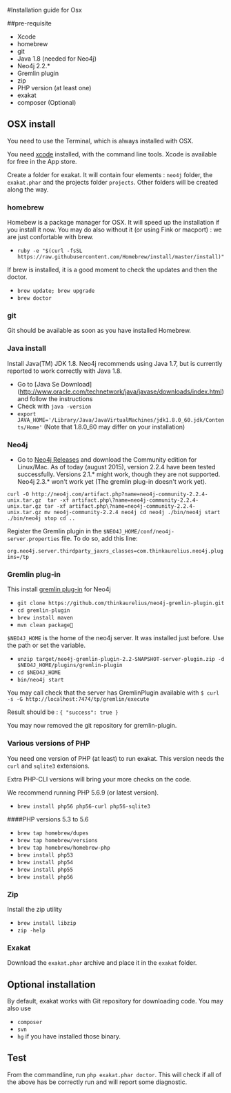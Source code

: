 #Installation guide for Osx

##pre-requisite
* Xcode
* homebrew
* git
* Java 1.8 (needed for Neo4j)
* Neo4j 2.2.*
* Gremlin plugin
* zip
* PHP version (at least one)
* exakat
* composer (Optional)

## OSX install

You need to use the Terminal, which is always installed with OSX.

You need [xcode](https://developer.apple.com/xcode/) installed, with the command line tools. Xcode is available for free in the App store. 

Create a folder for exakat. It will contain four elements : `neo4j` folder, the `exakat.phar` and the projects folder `projects`. Other folders will be created along the way.

### homebrew
Homebew is a package manager for OSX. It will speed up the installation if you install it now. You may do also without it (or using Fink or macport) : we are just confortable with brew.

* `ruby -e "$(curl -fsSL https://raw.githubusercontent.com/Homebrew/install/master/install)"`

If brew is installed, it is a good moment to check the updates and then the doctor. 
* `brew update; brew upgrade`
* `brew doctor`

### git
Git should be available as soon as you have installed Homebrew.

### Java install
Install Java(TM) JDK 1.8. Neo4j recommends using Java 1.7, but is currently reported to work correctly with Java 1.8. 

* Go to [Java Se Download] (http://www.oracle.com/technetwork/java/javase/downloads/index.html) and follow the instructions
* Check with `java -version`
* `export JAVA_HOME='/Library/Java/JavaVirtualMachines/jdk1.8.0_60.jdk/Contents/Home'` (Note that 1.8.0_60 may differ on your installation)

### Neo4j

* Go to [Neo4j Releases](http://neo4j.com/download/other-releases/) and download the Community edition for Linux/Mac.
As of today (august 2015), version 2.2.4 have been tested successfully. Versions 2.1.\* might work, though they are not supported. Neo4j 2.3.\* won't work yet (The gremlin plug-in doesn't work yet). 

`curl -O http://neo4j.com/artifact.php?name=neo4j-community-2.2.4-unix.tar.gz 
tar -xf artifact.php\?name=neo4j-community-2.2.4-unix.tar.gz
tar -xf artifact.php\?name=neo4j-community-2.2.4-unix.tar.gz
mv neo4j-community-2.2.4 neo4j
cd neo4j
./bin/neo4j start
./bin/neo4j stop
cd ..`

Register the Gremlin plugin in the `$NEO4J_HOME/conf/neo4j-server.properties` file. To do so, add this line:

`org.neo4j.server.thirdparty_jaxrs_classes=com.thinkaurelius.neo4j.plugins=/tp`

### Gremlin plug-in

This install [gremlin plug-in](https://github.com/thinkaurelius/neo4j-gremlin-plugin) for Neo4j

* `git clone https://github.com/thinkaurelius/neo4j-gremlin-plugin.git`
* `cd gremlin-plugin`
* `brew install maven`
* `mvn clean package`

`$NEO4J_HOME`  is the home of the neo4j server. It was installed just before. Use the path or set the variable.

* `unzip target/neo4j-gremlin-plugin-2.2-SNAPSHOT-server-plugin.zip -d $NEO4J_HOME/plugins/gremlin-plugin`
* `cd $NEO4J_HOME`
* `bin/neo4j start`

You may call check that the server has GremlinPlugin available with 
`$ curl -s -G http://localhost:7474/tp/gremlin/execute`

Result should be : 
`{
    "success": true
}`

You may now removed the git repository for gremlin-plugin.

### Various versions of PHP
You need one version of PHP (at least) to run exakat. This version needs the `curl` and `sqlite3` extensions.  

Extra PHP-CLI versions will bring your more checks on the code. 

We recommend running PHP 5.6.9 (or latest version).

* `brew install php56 php56-curl php56-sqlite3`

####PHP versions 5.3 to 5.6

* `brew tap homebrew/dupes`
* `brew tap homebrew/versions`
* `brew tap homebrew/homebrew-php`
* `brew install php53`
* `brew install php54`
* `brew install php55`
* `brew install php56`


### Zip
Install the zip utility

* `brew install libzip`
* `zip -help`

### Exakat 
Download the `exakat.phar` archive and place it in the `exakat` folder.

## Optional installation

By default, exakat works with Git repository for downloading code. You may also use 
* `composer`
* `svn`
* `hg`
if you have installed those binary.

## Test

From the commandline, run `php exakat.phar doctor`.
This will check if all of the above has be correctly run and will report some diagnostic. 

